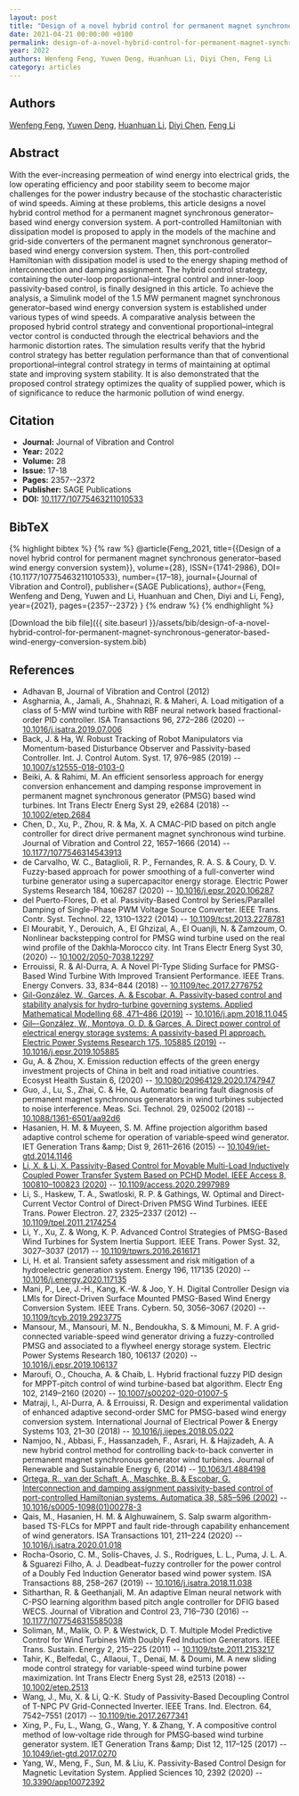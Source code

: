 ```yaml
---
layout: post
title: "Design of a novel hybrid control for permanent magnet synchronous generator–based wind energy conversion system"
date: 2021-04-21 00:00:00 +0100
permalink: design-of-a-novel-hybrid-control-for-permanent-magnet-synchronous-generator-based-wind-energy-conversion-system
year: 2022
authors: Wenfeng Feng, Yuwen Deng, Huanhuan Li, Diyi Chen, Feng Li
category: articles
---
```

 
## Authors
[Wenfeng Feng](authors/wenfeng-feng), [Yuwen Deng](authors/yuwen-deng), [Huanhuan Li](authors/huanhuan-li), [Diyi Chen](authors/diyi-chen), [Feng Li](authors/feng-li)
 
## Abstract
 With the ever-increasing permeation of wind energy into electrical grids, the low operating efficiency and poor stability seem to become major challenges for the power industry because of the stochastic characteristic of wind speeds. Aiming at these problems, this article designs a novel hybrid control method for a permanent magnet synchronous generator–based wind energy conversion system. A port-controlled Hamiltonian with dissipation model is proposed to apply in the models of the machine and grid-side converters of the permanent magnet synchronous generator–based wind energy conversion system. Then, this port-controlled Hamiltonian with dissipation model is used to the energy shaping method of interconnection and damping assignment. The hybrid control strategy, containing the outer-loop proportional–integral control and inner-loop passivity-based control, is finally designed in this article. To achieve the analysis, a Simulink model of the 1.5 MW permanent magnet synchronous generator–based wind energy conversion system is established under various types of wind speeds. A comparative analysis between the proposed hybrid control strategy and conventional proportional–integral vector control is conducted through the electrical behaviors and the harmonic distortion rates. The simulation results verify that the hybrid control strategy has better regulation performance than that of conventional proportional–integral control strategy in terms of maintaining at optimal state and improving system stability. It is also demonstrated that the proposed control strategy optimizes the quality of supplied power, which is of significance to reduce the harmonic pollution of wind energy. 
 
## Citation
- **Journal:** Journal of Vibration and Control
- **Year:** 2022
- **Volume:** 28
- **Issue:** 17-18
- **Pages:** 2357--2372
- **Publisher:** SAGE Publications
- **DOI:** [10.1177/10775463211010533](https://doi.org/10.1177/10775463211010533)
 
## BibTeX
{% highlight bibtex %}
{% raw %}
@article{Feng_2021,
  title={{Design of a novel hybrid control for permanent magnet synchronous generator–based wind energy conversion system}},
  volume={28},
  ISSN={1741-2986},
  DOI={10.1177/10775463211010533},
  number={17–18},
  journal={Journal of Vibration and Control},
  publisher={SAGE Publications},
  author={Feng, Wenfeng and Deng, Yuwen and Li, Huanhuan and Chen, Diyi and Li, Feng},
  year={2021},
  pages={2357--2372}
}
{% endraw %}
{% endhighlight %}
 
[Download the bib file]({{ site.baseurl }}/assets/bib/design-of-a-novel-hybrid-control-for-permanent-magnet-synchronous-generator-based-wind-energy-conversion-system.bib)
 
## References
- Adhavan B, Journal of Vibration and Control (2012)
- Asgharnia, A., Jamali, A., Shahnazi, R. & Maheri, A. Load mitigation of a class of 5-MW wind turbine with RBF neural network based fractional-order PID controller. ISA Transactions 96, 272–286 (2020) -- [10.1016/j.isatra.2019.07.006](https://doi.org/10.1016/j.isatra.2019.07.006)
- Back, J. & Ha, W. Robust Tracking of Robot Manipulators via Momentum-based Disturbance Observer and Passivity-based Controller. Int. J. Control Autom. Syst. 17, 976–985 (2019) -- [10.1007/s12555-018-0103-0](https://doi.org/10.1007/s12555-018-0103-0)
- Beiki, A. & Rahimi, M. An efficient sensorless approach for energy conversion enhancement and damping response improvement in permanent magnet synchronous generator (PMSG) based wind turbines. Int Trans Electr Energ Syst 29, e2684 (2018) -- [10.1002/etep.2684](https://doi.org/10.1002/etep.2684)
- Chen, D., Xu, P., Zhou, R. & Ma, X. A CMAC-PID based on pitch angle controller for direct drive permanent magnet synchronous wind turbine. Journal of Vibration and Control 22, 1657–1666 (2014) -- [10.1177/1077546314543913](https://doi.org/10.1177/1077546314543913)
- de Carvalho, W. C., Bataglioli, R. P., Fernandes, R. A. S. & Coury, D. V. Fuzzy-based approach for power smoothing of a full-converter wind turbine generator using a supercapacitor energy storage. Electric Power Systems Research 184, 106287 (2020) -- [10.1016/j.epsr.2020.106287](https://doi.org/10.1016/j.epsr.2020.106287)
- del Puerto-Flores, D. et al. Passivity-Based Control by Series/Parallel Damping of Single-Phase PWM Voltage Source Converter. IEEE Trans. Contr. Syst. Technol. 22, 1310–1322 (2014) -- [10.1109/tcst.2013.2278781](https://doi.org/10.1109/tcst.2013.2278781)
- El Mourabit, Y., Derouich, A., El Ghzizal, A., El Ouanjli, N. & Zamzoum, O. Nonlinear backstepping control for PMSG wind turbine used on the real wind profile of the Dakhla‐Morocco city. Int Trans Electr Energ Syst 30, (2020) -- [10.1002/2050-7038.12297](https://doi.org/10.1002/2050-7038.12297)
- Errouissi, R. & Al-Durra, A. A Novel PI-Type Sliding Surface for PMSG-Based Wind Turbine With Improved Transient Performance. IEEE Trans. Energy Convers. 33, 834–844 (2018) -- [10.1109/tec.2017.2776752](https://doi.org/10.1109/tec.2017.2776752)
- [Gil-González, W., Garces, A. & Escobar, A. Passivity-based control and stability analysis for hydro-turbine governing systems. Applied Mathematical Modelling 68, 471–486 (2019)](passivity-based-control-and-stability-analysis-for-hydro-turbine-governing-systems) -- [10.1016/j.apm.2018.11.045](https://doi.org/10.1016/j.apm.2018.11.045)
- [Gil–-González, W., Montoya, O. D. & Garces, A. Direct power control of electrical energy storage systems: A passivity-based PI approach. Electric Power Systems Research 175, 105885 (2019)](direct-power-control-of-electrical-energy-storage-systems-a-passivity-based-pi-approach) -- [10.1016/j.epsr.2019.105885](https://doi.org/10.1016/j.epsr.2019.105885)
- Gu, A. & Zhou, X. Emission reduction effects of the green energy investment projects of China in belt and road initiative countries. Ecosyst Health Sustain 6, (2020) -- [10.1080/20964129.2020.1747947](https://doi.org/10.1080/20964129.2020.1747947)
- Guo, J., Lu, S., Zhai, C. & He, Q. Automatic bearing fault diagnosis of permanent magnet synchronous generators in wind turbines subjected to noise interference. Meas. Sci. Technol. 29, 025002 (2018) -- [10.1088/1361-6501/aa92d6](https://doi.org/10.1088/1361-6501/aa92d6)
- Hasanien, H. M. & Muyeen, S. M. Affine projection algorithm based adaptive control scheme for operation of variable‐speed wind generator. IET Generation Trans &amp;amp; Dist 9, 2611–2616 (2015) -- [10.1049/iet-gtd.2014.1146](https://doi.org/10.1049/iet-gtd.2014.1146)
- [Li, X. & Li, X. Passivity-Based Control for Movable Multi-Load Inductively Coupled Power Transfer System Based on PCHD Model. IEEE Access 8, 100810–100823 (2020)](passivity-based-control-for-movable-multi-load-inductively-coupled-power-transfer-system-based-on-pchd-model) -- [10.1109/access.2020.2997989](https://doi.org/10.1109/access.2020.2997989)
- Li, S., Haskew, T. A., Swatloski, R. P. & Gathings, W. Optimal and Direct-Current Vector Control of Direct-Driven PMSG Wind Turbines. IEEE Trans. Power Electron. 27, 2325–2337 (2012) -- [10.1109/tpel.2011.2174254](https://doi.org/10.1109/tpel.2011.2174254)
- Li, Y., Xu, Z. & Wong, K. P. Advanced Control Strategies of PMSG-Based Wind Turbines for System Inertia Support. IEEE Trans. Power Syst. 32, 3027–3037 (2017) -- [10.1109/tpwrs.2016.2616171](https://doi.org/10.1109/tpwrs.2016.2616171)
- Li, H. et al. Transient safety assessment and risk mitigation of a hydroelectric generation system. Energy 196, 117135 (2020) -- [10.1016/j.energy.2020.117135](https://doi.org/10.1016/j.energy.2020.117135)
- Mani, P., Lee, J.-H., Kang, K.-W. & Joo, Y. H. Digital Controller Design via LMIs for Direct-Driven Surface Mounted PMSG-Based Wind Energy Conversion System. IEEE Trans. Cybern. 50, 3056–3067 (2020) -- [10.1109/tcyb.2019.2923775](https://doi.org/10.1109/tcyb.2019.2923775)
- Mansour, M., Mansouri, M. N., Bendoukha, S. & Mimouni, M. F. A grid-connected variable-speed wind generator driving a fuzzy-controlled PMSG and associated to a flywheel energy storage system. Electric Power Systems Research 180, 106137 (2020) -- [10.1016/j.epsr.2019.106137](https://doi.org/10.1016/j.epsr.2019.106137)
- Maroufi, O., Choucha, A. & Chaib, L. Hybrid fractional fuzzy PID design for MPPT-pitch control of wind turbine-based bat algorithm. Electr Eng 102, 2149–2160 (2020) -- [10.1007/s00202-020-01007-5](https://doi.org/10.1007/s00202-020-01007-5)
- Matraji, I., Al-Durra, A. & Errouissi, R. Design and experimental validation of enhanced adaptive second-order SMC for PMSG-based wind energy conversion system. International Journal of Electrical Power &amp; Energy Systems 103, 21–30 (2018) -- [10.1016/j.ijepes.2018.05.022](https://doi.org/10.1016/j.ijepes.2018.05.022)
- Namjoo, N., Abbasi, F., Hassanzadeh, F., Asrari, H. & Hajizadeh, A. A new hybrid control method for controlling back-to-back converter in permanent magnet synchronous generator wind turbines. Journal of Renewable and Sustainable Energy 6, (2014) -- [10.1063/1.4884198](https://doi.org/10.1063/1.4884198)
- [Ortega, R., van der Schaft, A., Maschke, B. & Escobar, G. Interconnection and damping assignment passivity-based control of port-controlled Hamiltonian systems. Automatica 38, 585–596 (2002)](interconnection-and-damping-assignment-passivity-based-control-of-port-controlled-hamiltonian-systems) -- [10.1016/s0005-1098(01)00278-3](https://doi.org/10.1016/s0005-1098(01)00278-3)
- Qais, M., Hasanien, H. M. & Alghuwainem, S. Salp swarm algorithm-based TS-FLCs for MPPT and fault ride-through capability enhancement of wind generators. ISA Transactions 101, 211–224 (2020) -- [10.1016/j.isatra.2020.01.018](https://doi.org/10.1016/j.isatra.2020.01.018)
- Rocha-Osorio, C. M., Solís-Chaves, J. S., Rodrigues, L. L., Puma, J. L. A. & Sguarezi Filho, A. J. Deadbeat–fuzzy controller for the power control of a Doubly Fed Induction Generator based wind power system. ISA Transactions 88, 258–267 (2019) -- [10.1016/j.isatra.2018.11.038](https://doi.org/10.1016/j.isatra.2018.11.038)
- Sitharthan, R. & Geethanjali, M. An adaptive Elman neural network with C-PSO learning algorithm based pitch angle controller for DFIG based WECS. Journal of Vibration and Control 23, 716–730 (2016) -- [10.1177/1077546315585038](https://doi.org/10.1177/1077546315585038)
- Soliman, M., Malik, O. P. & Westwick, D. T. Multiple Model Predictive Control for Wind Turbines With Doubly Fed Induction Generators. IEEE Trans. Sustain. Energy 2, 215–225 (2011) -- [10.1109/tste.2011.2153217](https://doi.org/10.1109/tste.2011.2153217)
- Tahir, K., Belfedal, C., Allaoui, T., Denaï, M. & Doumi, M. A new sliding mode control strategy for variable-speed wind turbine power maximization. Int Trans Electr Energ Syst 28, e2513 (2018) -- [10.1002/etep.2513](https://doi.org/10.1002/etep.2513)
- Wang, J., Mu, X. & Li, Q.-K. Study of Passivity-Based Decoupling Control of T-NPC PV Grid-Connected Inverter. IEEE Trans. Ind. Electron. 64, 7542–7551 (2017) -- [10.1109/tie.2017.2677341](https://doi.org/10.1109/tie.2017.2677341)
- Xing, P., Fu, L., Wang, G., Wang, Y. & Zhang, Y. A compositive control method of low‐voltage ride through for PMSG‐based wind turbine generator system. IET Generation Trans &amp;amp; Dist 12, 117–125 (2017) -- [10.1049/iet-gtd.2017.0270](https://doi.org/10.1049/iet-gtd.2017.0270)
- Yang, W., Meng, F., Sun, M. & Liu, K. Passivity-Based Control Design for Magnetic Levitation System. Applied Sciences 10, 2392 (2020) -- [10.3390/app10072392](https://doi.org/10.3390/app10072392)

